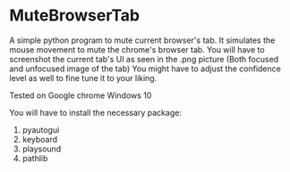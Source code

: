 # MuteBrowserTab
A simple python program to mute current browser's tab. 
It simulates the mouse movement to mute the chrome's browser tab.
You will have to screenshot the current tab's UI as seen in the .png picture (Both focused and unfocused image of the tab)
You might have to adjust the confidence level as well to fine tune it to your liking.


Tested on Google chrome Windows 10

You will have to install the necessary package:
1. pyautogui
2. keyboard
3. playsound
4. pathlib
